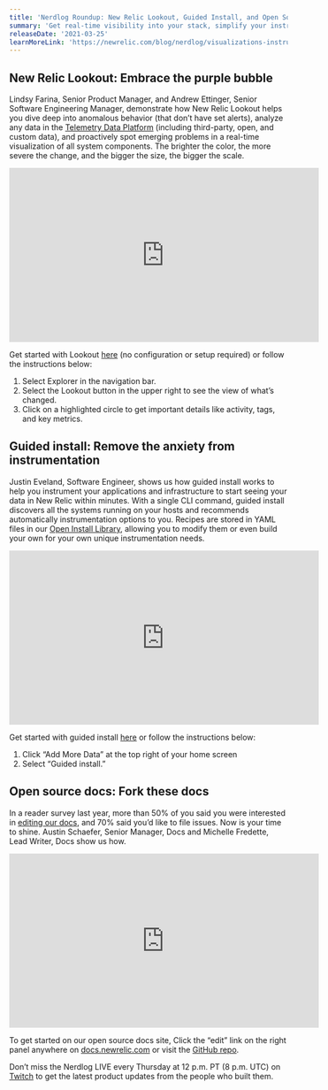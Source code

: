 ```yaml
---
title: 'Nerdlog Roundup: New Relic Lookout, Guided Install, and Open Source Docs'
summary: 'Get real-time visibility into your stack, simplify your instrumentation, and edit our docs'
releaseDate: '2021-03-25'
learnMoreLink: 'https://newrelic.com/blog/nerdlog/visualizations-instrumentation-open-source-docs'
---
```

## New Relic Lookout: Embrace the purple bubble

Lindsy Farina, Senior Product Manager, and Andrew Ettinger, Senior Software Engineering Manager, demonstrate how New Relic Lookout helps you dive deep into anomalous behavior (that don’t have set alerts), analyze any data in the [Telemetry Data Platform](https://blog.newrelic.com/product-news/introducing-telemetry-data-platform/) (including third-party, open, and custom data), and proactively spot emerging problems in a real-time visualization of all system components. The brighter the color, the more severe the change, and the bigger the size, the bigger the scale.

<iframe width="560" height="315" src="https://www.youtube.com/embed/gQnKRiCjI10" title="YouTube video player" frameborder="0" allow="accelerometer; autoplay; clipboard-write; encrypted-media; gyroscope; picture-in-picture" allowfullscreen></iframe>

Get started with Lookout [here](https://one.nr/0oqQaKpYGR1) (no configuration or setup required) or follow the instructions below:
1. Select Explorer in the navigation bar.
2. Select the Lookout button in the upper right to see the view of what’s changed.
3. Click on a highlighted circle to get important details like activity, tags, and key metrics. 

## Guided install: Remove the anxiety from instrumentation

Justin Eveland, Software Engineer, shows us how guided install works to help you  instrument your applications and infrastructure to start seeing your data in New Relic within minutes. With a single CLI command, guided install discovers all the systems running on your hosts and recommends automatically instrumentation options to you. Recipes are stored in YAML files in our [Open Install Library](https://github.com/newrelic/open-install-library), allowing you to modify them or even build your own for your own unique instrumentation needs. 

<iframe width="560" height="315" src="https://www.youtube.com/embed/6LuEkqiCSvE" title="YouTube video player" frameborder="0" allow="accelerometer; autoplay; clipboard-write; encrypted-media; gyroscope; picture-in-picture" allowfullscreen></iframe>

Get started with guided install [here](https://one.newrelic.com/launcher/nr1-core.home?pane=eyJuZXJkbGV0SWQiOiJucjEtY29yZS5ob21lLXNjcmVlbiJ9&cards[0]=eyJuZXJkbGV0SWQiOiJucjEtaW5zdGFsbC1uZXdyZWxpYy5ucjEtaW5zdGFsbC1uZXdyZWxpYyIsImFjY291bnRJZCI6MjQ4ODkxOSwicGF0aCI6Imd1aWRlZCIsImFjdGlvbkluZGV4IjoyfQ==) or follow the instructions below:
1. Click “Add More Data” at the top right of your home screen
2. Select “Guided install.”   

## Open source docs: Fork these docs

In a reader survey last year, more than 50% of you said you were interested in [editing our docs](https://blog.newrelic.com/engineering/new-relic-docs-the-open-source-way/), and 70% said you’d like to file issues. Now is your time to shine. Austin Schaefer, Senior Manager, Docs and Michelle Fredette, Lead Writer, Docs show us how. 

<iframe width="560" height="315" src="https://www.youtube.com/embed/cSmGOB4ebIc" title="YouTube video player" frameborder="0" allow="accelerometer; autoplay; clipboard-write; encrypted-media; gyroscope; picture-in-picture" allowfullscreen></iframe>

To get started on our open source docs site, Click the “edit” link on the right panel anywhere on [docs.newrelic.com](https://docs.newrelic.com/) or visit the [GitHub repo](https://github.com/newrelic/docs-website).

Don’t miss the Nerdlog LIVE every Thursday at 12 p.m. PT (8 p.m. UTC) on [Twitch](https://www.twitch.tv/new_relic) to get the latest product updates from the people who built them.

